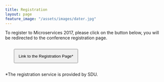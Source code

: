 ```yaml
---
title: Registration
layout: page
feature_image: "/assets/images/dater.jpg"
---
```


<div class="col-xs-12">
  <p class="lead">To register to Microservices 2017, please click on the button below, you will be redirected to the conference registration page.</p>

  <p style="margin:2em;" class="text-center">
    <a target="_blank" href="http://webpay.sdu.dk/system/micro17/"><button style="padding:1em;" type="button" class="btn btn-primary btn-lg"> Link to the Registration Page*</button></a></p>

  <p>*The registration service is provided by SDU.</p>
</div>